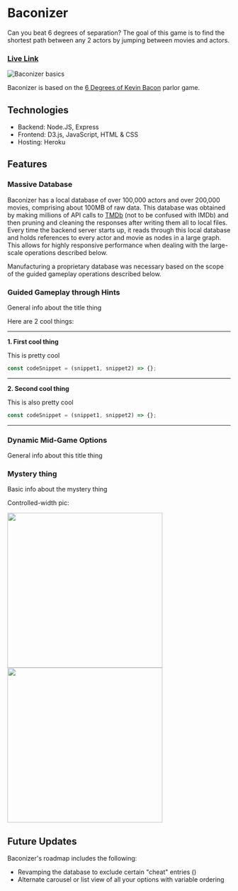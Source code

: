 # Baconizer

Can you beat 6 degrees of separation? The goal of this game is to find the shortest path between any 2 actors by jumping between movies and actors.

### [Live Link](https://baconizer.herokuapp.com/)

![Baconizer basics](https://baconizer-assets.s3-us-west-1.amazonaws.com/baconstill.png)

Baconizer is based on the [6 Degrees of Kevin Bacon](https://en.wikipedia.org/wiki/Six_Degrees_of_Kevin_Bacon) parlor game.

## Technologies

* Backend: Node.JS, Express
* Frontend: D3.js, JavaScript, HTML & CSS
* Hosting: Heroku

## Features
### Massive Database

Baconizer has a local database of over 100,000 actors and over 200,000 movies, comprising about 100MB of raw data. This database was obtained by making millions of API calls to <a href="https://www.themoviedb.org/" target="_blank">TMDb</a> (not to be confused with IMDb) and then pruning and cleaning the responses after writing them all to local files. Every time the backend server starts up, it reads through this local database and holds references to every actor and movie as nodes in a large graph. This allows for highly responsive performance when dealing with the large-scale operations described below.

Manufacturing a proprietary database was necessary based on the scope of the guided gameplay operations described below. 

### Guided Gameplay through Hints

General info about the title thing

Here are 2 cool things:

***

**1. First cool thing**

This is pretty cool

```javascript
const codeSnippet = (snippet1, snippet2) => {};
```

***

**2. Second cool thing**

This is also pretty cool

```javascript
const codeSnippet = (snippet1, snippet2) => {};
```

***

### Dynamic Mid-Game Options

General info about this title thing

### Mystery thing

Basic info about the mystery thing

Controlled-width pic:

<img src="https://baconizer-assets.s3-us-west-1.amazonaws.com/baconstill.png" width="350">

<img src="https://baconizer-assets.s3-us-west-1.amazonaws.com/baconize.gif" width="350">

## Future Updates

Baconizer's roadmap includes the following:
* Revamping the database to exclude certain "cheat" entries ()
* Alternate carousel or list view of all your options with variable ordering
